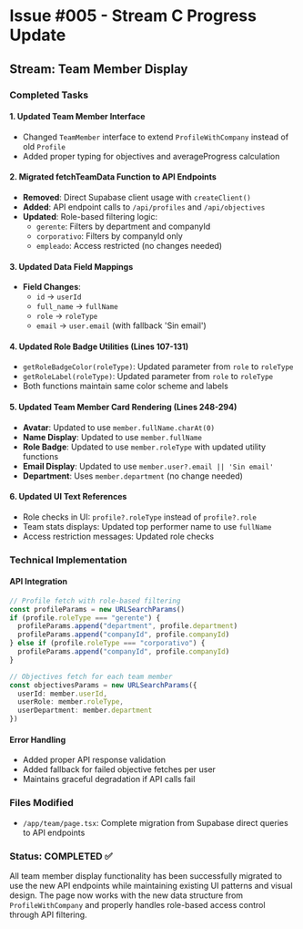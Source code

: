 # Issue #005 - Stream C Progress Update

## Stream: Team Member Display

### Completed Tasks

#### 1. Updated Team Member Interface
- Changed `TeamMember` interface to extend `ProfileWithCompany` instead of old `Profile`
- Added proper typing for objectives and averageProgress calculation

#### 2. Migrated fetchTeamData Function to API Endpoints
- **Removed**: Direct Supabase client usage with `createClient()`
- **Added**: API endpoint calls to `/api/profiles` and `/api/objectives`
- **Updated**: Role-based filtering logic:
  - `gerente`: Filters by department and companyId
  - `corporativo`: Filters by companyId only
  - `empleado`: Access restricted (no changes needed)

#### 3. Updated Data Field Mappings
- **Field Changes**:
  - `id` → `userId`
  - `full_name` → `fullName`
  - `role` → `roleType`
  - `email` → `user.email` (with fallback 'Sin email')

#### 4. Updated Role Badge Utilities (Lines 107-131)
- `getRoleBadgeColor(roleType)`: Updated parameter from `role` to `roleType`
- `getRoleLabel(roleType)`: Updated parameter from `role` to `roleType`
- Both functions maintain same color scheme and labels

#### 5. Updated Team Member Card Rendering (Lines 248-294)
- **Avatar**: Updated to use `member.fullName.charAt(0)`
- **Name Display**: Updated to use `member.fullName`
- **Role Badge**: Updated to use `member.roleType` with updated utility functions
- **Email Display**: Updated to use `member.user?.email || 'Sin email'`
- **Department**: Uses `member.department` (no change needed)

#### 6. Updated UI Text References
- Role checks in UI: `profile?.roleType` instead of `profile?.role`
- Team stats displays: Updated top performer name to use `fullName`
- Access restriction messages: Updated role checks

### Technical Implementation

#### API Integration
```typescript
// Profile fetch with role-based filtering
const profileParams = new URLSearchParams()
if (profile.roleType === "gerente") {
  profileParams.append("department", profile.department)
  profileParams.append("companyId", profile.companyId)
} else if (profile.roleType === "corporativo") {
  profileParams.append("companyId", profile.companyId)
}

// Objectives fetch for each team member
const objectivesParams = new URLSearchParams({
  userId: member.userId,
  userRole: member.roleType,  
  userDepartment: member.department
})
```

#### Error Handling
- Added proper API response validation
- Added fallback for failed objective fetches per user
- Maintains graceful degradation if API calls fail

### Files Modified
- `/app/team/page.tsx`: Complete migration from Supabase direct queries to API endpoints

### Status: COMPLETED ✅

All team member display functionality has been successfully migrated to use the new API endpoints while maintaining existing UI patterns and visual design. The page now works with the new data structure from `ProfileWithCompany` and properly handles role-based access control through API filtering.